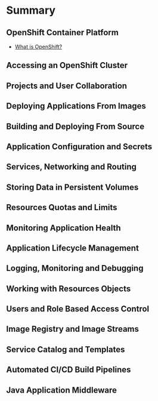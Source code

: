 # Summary

## OpenShift Container Platform

* [What is OpenShift?](openshift-container-platform/what-is-openshift.md)

## Accessing an OpenShift Cluster

## Projects and User Collaboration

## Deploying Applications From Images

## Building and Deploying From Source

## Application Configuration and Secrets

## Services, Networking and Routing

## Storing Data in Persistent Volumes

## Resources Quotas and Limits

## Monitoring Application Health

## Application Lifecycle Management

## Logging, Monitoring and Debugging

## Working with Resources Objects

## Users and Role Based Access Control

## Image Registry and Image Streams

## Service Catalog and Templates

## Automated CI/CD Build Pipelines

## Java Application Middleware
